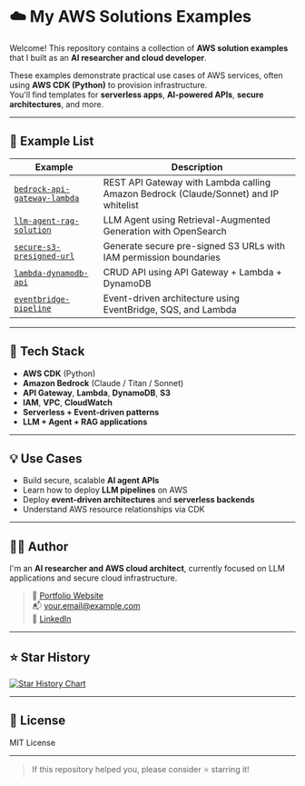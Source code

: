 # ☁️ My AWS Solutions Examples

Welcome! This repository contains a collection of **AWS solution examples** that I built as an **AI researcher and cloud developer**.

These examples demonstrate practical use cases of AWS services, often using **AWS CDK (Python)** to provision infrastructure.  
You'll find templates for **serverless apps**, **AI-powered APIs**, **secure architectures**, and more.

---

## 📂 Example List

| Example | Description |
|--------|-------------|
| [`bedrock-api-gateway-lambda`](./bedrock-api-gateway-lambda) | REST API Gateway with Lambda calling Amazon Bedrock (Claude/Sonnet) and IP whitelist |
| [`llm-agent-rag-solution`](./llm-agent-rag-solution) | LLM Agent using Retrieval-Augmented Generation with OpenSearch |
| [`secure-s3-presigned-url`](./secure-s3-presigned-url) | Generate secure pre-signed S3 URLs with IAM permission boundaries |
| [`lambda-dynamodb-api`](./lambda-dynamodb-api) | CRUD API using API Gateway + Lambda + DynamoDB |
| [`eventbridge-pipeline`](./eventbridge-pipeline) | Event-driven architecture using EventBridge, SQS, and Lambda |

---

## 🧰 Tech Stack

- **AWS CDK** (Python)
- **Amazon Bedrock** (Claude / Titan / Sonnet)
- **API Gateway**, **Lambda**, **DynamoDB**, **S3**
- **IAM**, **VPC**, **CloudWatch**
- **Serverless + Event-driven patterns**
- **LLM + Agent + RAG applications**

---

## 💡 Use Cases

- Build secure, scalable **AI agent APIs**
- Learn how to deploy **LLM pipelines** on AWS
- Deploy **event-driven architectures** and **serverless backends**
- Understand AWS resource relationships via CDK

---

## 🧑‍💻 Author

I'm an **AI researcher and AWS cloud architect**, currently focused on LLM applications and secure cloud infrastructure.

> 🔗 [Portfolio Website](https://yourwebsite.com)  
> 📬 your.email@example.com  
> 💼 [LinkedIn](https://linkedin.com/in/yourname)

---

## ⭐️ Star History

[![Star History Chart](https://api.star-history.com/svg?repos=your-username/aws-solutions-hub&type=Date)](https://star-history.com/#your-username/aws-solutions-hub&Date)

---

## 📄 License

MIT License

---

> If this repository helped you, please consider ⭐️ starring it!

